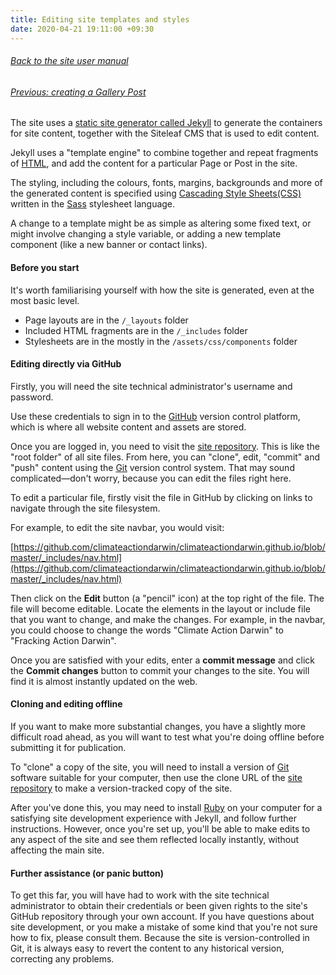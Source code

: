 ```yaml
---
title: Editing site templates and styles
date: 2020-04-21 19:11:00 +09:30
---
```


###### [Back to the site user manual](/administration/)

###### [Previous: creating a Gallery Post](/creating-a-gallery-post/)

The site uses a [static site generator called Jekyll](https://jekyllrb.com/) to generate the containers for site content, together with the Siteleaf CMS that is used to edit content.

Jekyll uses a "template engine" to combine together and repeat fragments of [HTML](https://en.wikipedia.org/wiki/HTML), and add the content for a particular Page or Post in the site.

The styling, including the colours, fonts, margins, backgrounds and more of the generated content is specified using [Cascading Style Sheets(CSS)](https://en.wikipedia.org/wiki/HTML) written in the [Sass](https://en.wikipedia.org/wiki/Sass_(stylesheet_language)) stylesheet language.

A change to a template might be as simple as altering some fixed text, or might involve changing a style variable, or adding a new template component (like a new banner or contact links).

#### Before you start

It's worth familiarising yourself with how the site is generated, even at the most basic level.

* Page layouts are in the `/_layouts` folder
* Included HTML fragments are in the `/_includes` folder
* Stylesheets are in the mostly in the `/assets/css/components` folder

#### Editing directly via GitHub

Firstly, you will need the site technical administrator's username and password.

Use these credentials to sign in to the [GitHub](https://github.com/login) version control platform, which is where all website content and assets are stored.

Once you are logged in, you need to visit the [site repository](https://github.com/climateactiondarwin/climateactiondarwin.github.io/). This is like the "root folder" of all site files. From here, you can "clone", edit, "commit" and "push" content using the [Git](https://en.wikipedia.org/wiki/Git) version control system. That may sound complicated—don't worry, because you can edit the files right here.

To edit a particular file, firstly visit the file in GitHub by clicking on links to navigate through the site filesystem.

For example, to edit the site navbar, you would visit: 

[https://github.com/climateactiondarwin/climateactiondarwin.github.io/blob/master/_includes/nav.html](https://github.com/climateactiondarwin/climateactiondarwin.github.io/blob/master/_includes/nav.html)

Then click on the **Edit** button (a "pencil" icon) at the top right of the file. The file will become editable. Locate the elements in the layout or include file that you want to change, and make the changes. For example, in the navbar, you could choose to change the words "Climate Action Darwin" to "Fracking Action Darwin".

Once you are satisfied with your edits, enter a **commit message** and click the **Commit changes** button to commit your changes to the site. You will find it is almost instantly updated on the web.

#### Cloning and editing offline

If you want to make more substantial changes, you have a slightly more difficult road ahead, as you will want to test what you're doing offline before submitting it for publication.

To "clone" a copy of the site, you will need to install a version of [Git](https://git-scm.com/downloads) software suitable for your computer, then use the clone URL of the [site repository](https://github.com/climateactiondarwin/climateactiondarwin.github.io) to make a version-tracked copy of the site.

After you've done this, you may need to install [Ruby](https://www.ruby-lang.org/en/downloads/) on your computer for a satisfying site development experience with Jekyll, and follow further instructions. However, once you're set up, you'll be able to make edits to any aspect of the site and see them reflected locally instantly, without affecting the main site.

#### Further assistance (or panic button)

To get this far, you will have had to work with the site technical administrator to obtain their credentials or been given rights to the site's GitHub repository through your own account. If you have questions about site development, or you make a mistake of some kind that you're not sure how to fix, please consult them. Because the site is version-controlled in Git, it is always easy to revert the content to any historical version, correcting any problems.